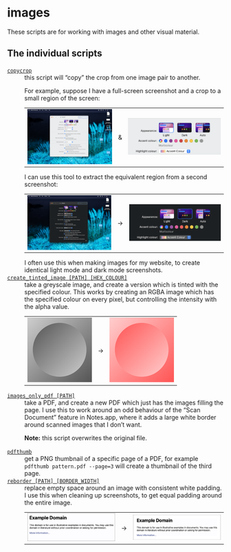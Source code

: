 # images

These scripts are for working with images and other visual material.

## The individual scripts

<dl>
  <dt>
    <a href="https://github.com/alexwlchan/scripts/blob/main/images/copycrop">
      <code>copycrop</code>
    </a>
  </dt>
  <dd>
    this script will “copy” the crop from one image pair to another.
    <p>For example, suppose I have a full-screen screenshot and a crop to a small region of the screen:</p>
    <p>
      <table>
        <tr>
          <td><img src="examples/light_original.png"></td>
          <td>&amp;</td>
          <td><img src="examples/light_crop.png"></td>
        </tr>
      </table>
    </p>
    I can use this tool to extract the equivalent region from a second screenshot:
    <p>
      <table>
        <tr>
          <td><img src="examples/dark_original.png"></td>
          <td>&rarr;</td>
          <td><img src="examples/dark_crop.png"></td>
        </tr>
      </table>
    </p>
    I often use this when making images for my website, to create identical light mode and dark mode screenshots.
  </dd>

  <dt>
    <a href="https://github.com/alexwlchan/scripts/blob/main/images/create_tinted_image">
      <code>create_tinted_image [PATH] [HEX_COLOUR]</code>
    </a>
  </dt>
  <dd>
    take a greyscale image, and create a version which is tinted with the specified colour.
    This works by creating an RGBA image which has the specified colour on every pixel, but controlling the intensity with the alpha value.
    <p>
      <table>
        <tr>
          <td><img src="examples/grayscale_circle.png"></td>
          <td>&rarr;</td>
          <td><img src="examples/grayscale_circle.ff0000.png"></td>
        </tr>
      </table>
    </p>
  </dd>

  <dt>
    <a href="https://github.com/alexwlchan/scripts/blob/main/images/images_only_pdf">
      <code>images_only_pdf [PATH]</code>
    </a>
  </dt>
  <dd>
    take a PDF, and create a new PDF which just has the images filling the page.
    I use this to work around an odd behaviour of the “Scan Document” feature in Notes.app, where it adds a large white border around scanned images that I don’t want.
    <p><strong>Note:</strong> this script overwrites the original file.</p>
  </dd>

  <dt>
    <a href="https://github.com/alexwlchan/scripts/blob/main/images/pdfthumb">
      <code>pdfthumb</code>
    </a>
  </dt>
  <dd>
    get a PNG thumbnail of a specific page of a PDF, for example <code>pdfthumb pattern.pdf --page=3</code> will create a thumbnail of the third page.
  </dd>

  <dt>
    <a href="https://github.com/alexwlchan/scripts/blob/main/images/reborder">
      <code>reborder [PATH] [BORDER_WIDTH]</code>
    </a>
  </dt>
  <dd>
    replace empty space around an image with consistent white padding.
    I use this when cleaning up screenshots, to get equal padding around the entire image.
    <p>
      <table>
        <tr>
          <td><img src="examples/reborder_original.png"></td>
          <td>&rarr;</td>
          <td><img src="examples/reborder_50.png"></td>
        </tr>
      </table>
    </p>
  </dd>
</dl>
